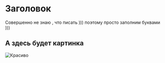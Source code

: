 # Заголовок

Совершенно не знаю , что писать )))
поэтому просто заполним буквами )))

## А здесь будет картинка

![Красиво]("C:\Users\konta\Desktop\Homework-test\doroga_asfalt_razmetka_130996_3840x2160.jpg")